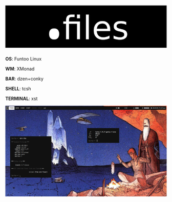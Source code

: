 # ![alt text](https://github.com/0xM4N/dotfiles/blob/master/dotfiles.jpg)


**OS**: Funtoo Linux

**WM**: XMonad

**BAR**: dzen+conky

**SHELL**: tcsh

**TERMINAL**: xst


![alt text](https://github.com/0xM4N/dotfiles/blob/master/print.jpg)
